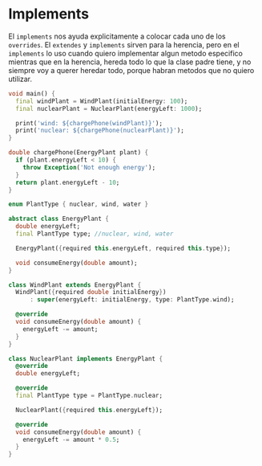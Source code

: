 # Implements

El `implements` nos ayuda explicitamente a colocar cada uno de los `overrides`.
El `extendes` y `implements` sirven para la herencia, pero en el `implements` lo uso cuando quiero implementar algun metodo especifico mientras que en la herencia, hereda todo lo que la clase padre tiene, y no siempre voy a querer heredar todo, porque habran metodos que no quiero utilizar.

```Dart
void main() {
  final windPlant = WindPlant(initialEnergy: 100);
  final nuclearPlant = NuclearPlant(energyLeft: 1000);

  print('wind: ${chargePhone(windPlant)}');
  print('nuclear: ${chargePhone(nuclearPlant)}');
}

double chargePhone(EnergyPlant plant) {
  if (plant.energyLeft < 10) {
    throw Exception('Not enough energy');
  }
  return plant.energyLeft - 10;
}

enum PlantType { nuclear, wind, water }

abstract class EnergyPlant {
  double energyLeft;
  final PlantType type; //nuclear, wind, water

  EnergyPlant({required this.energyLeft, required this.type});

  void consumeEnergy(double amount);
}

class WindPlant extends EnergyPlant {
  WindPlant({required double initialEnergy})
      : super(energyLeft: initialEnergy, type: PlantType.wind);

  @override
  void consumeEnergy(double amount) {
    energyLeft -= amount;
  }
}

class NuclearPlant implements EnergyPlant {
  @override
  double energyLeft;

  @override
  final PlantType type = PlantType.nuclear;

  NuclearPlant({required this.energyLeft});

  @override
  void consumeEnergy(double amount) {
    energyLeft -= amount * 0.5;
  }
}
```